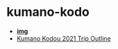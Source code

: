 <!-- generated by markdown-notes-tree -->

# kumano-kodo

<!-- optional markdown-notes-tree directory description starts here -->

<!-- optional markdown-notes-tree directory description ends here -->

- [**img**](img)
- [Kumano Kodou 2021 Trip Outline](kumano-kodo-trip-2021.md)
